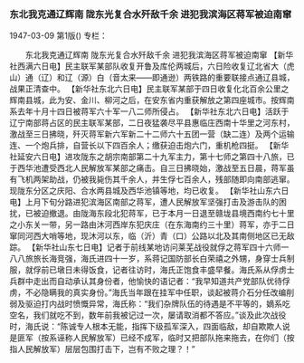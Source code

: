 ### 东北我克通辽辉南  陇东光复合水歼敌千余  进犯我滨海区蒋军被迫南窜

1947-03-09
第1版()
专栏：

　　东北我克通辽辉南
    陇东光复合水歼敌千余
    进犯我滨海区蒋军被迫南窜
    【新华社西满六日电】民主联军某部队收复开鲁及库伦两城后，六日险收复辽北省大（虎山）通（辽）和辽（源）白（音太来——即通逊）两铁路的重要联接点通辽县城，战果正清查中。
    【新华社东北六日电】民主联军某部于四日收复化北百余公里之辉南县城，此为安、金川、柳河之后，在安东省内重获解放之第四座城市。按辉南系去年十月十四日被蒋军六十军一八二师所侵占。
    【新华社东北六日电】活跃于辽宁南部蒋占区的民主联军某部，二日夜猛袭尽平县惠临庄西南十华里之河东村，激战至三日拂晓，歼灭蒋军新六军新二十二师六十五团一营（缺二连）及两个运输连、一个炮兵排，自营长以下四百余人；缴获迫击炮六门，重机枪四挺。
    【新华社延安六日电】进攻陇东之胡宗南部第二十九军主力，第十七师之第四十八旅，已于西华池遭受西北人民解放军某部之痛击。自三日拂晓始，激战至五日晨，蒋军虽有飞机两架助战，仍被我毙伤其千余人，并生俘七百余人，残部随即向南部逃窜。现陇东分区之庆阳、合水两县城及西华池镇等地，均已收复。
    【新华社山东六日电】上月下旬分路进犯滨海区南部之蒋军，遭人民解放军坚强打击及游击队的困扰，已被迫撤退。由陇海东段北犯蒋军，已于本月一日退至赣垅县境西南约七十里之小东关一带，另一路由沐河西岸东犯庆庄（在东海南约三十里）蒋军，亦于二日窜同河西大哨等地，现沐河以东，临（沂）青（口）公路以北及其南侧地区已无敌踪。
    【新华社山东七日电】记者于前线某地访问莱芜战役就俘之蒋军四十六师一八八旅旅长海竞强，海氏进四十一岁，系蒋记国防部长白荣禧之外甥，身穿士兵制服，就俘前已墩日未得饭食，记者往访时，海氏正饱食丰盛早餐。海氏系从俘虏士兵群中走出而自动承认其身份者，他愉快的语记者：“我早知道共产党部队优待俘虏，不必隐瞒我的真实身份。”海氏当年跟在挂军中任职，谈起被蒋介石分任改编削弱及驱迫打内战时愤慨异常，海氏称：“我们杂牌队伍的待遇是不平等的，嫡系吃空名，我们就吃不到，数年前我被记过一次，屡请取消都不答应。”谈及此次战役时，海氏说：“陈诚专人根本无能，指挥下级孤军深入，四面临敌，却自欺欺人说是匪军（按系诬称人民解放军）已经不成军，临时又把部队拖来拖去，在你们（按指人民解放军）层层包围打击下，岂有不败之理？！”
